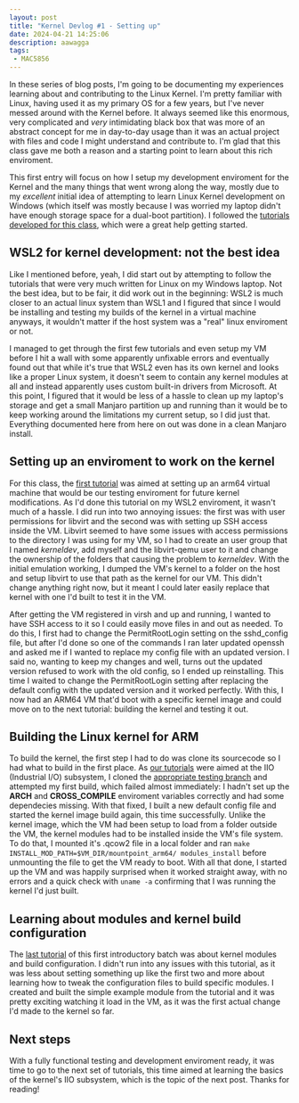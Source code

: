 ```yaml
---
layout: post
title: "Kernel Devlog #1 - Setting up"
date: 2024-04-21 14:25:06
description: aawagga
tags: 
 - MAC5856
---
```

In these series of blog posts, I'm going to be documenting my experiences learning about and contributing to the Linux Kernel. 
I'm pretty familiar with Linux, having used it as my primary OS for a few years, but I've never messed around with the Kernel before. It always seemed like this enormous, very complicated and *very* intimidating black box that was more of an abstract concept for me in day-to-day usage than it was an actual project with files and code I might understand and contribute to. I'm glad that this class gave me both a reason and a starting point to learn about this rich enviroment.

This first entry will focus on how I setup my development enviroment for the Kernel and the many things that went wrong along the way, mostly due to my *excellent* initial idea of attempting to learn Linux Kernel development on Windows (which itself was mostly because I was worried my laptop didn't have enough storage space for a dual-boot partition). 
I followed the [tutorials developed for this class](https://flusp.ime.usp.br/kernel/), which were a great help getting started.


## WSL2 for kernel development: not the best idea
Like I mentioned before, yeah, I did start out by attempting to follow the tutorials that were very much written for Linux on my Windows laptop. Not the best idea, but to be fair, it did work out in the beginning: WSL2 is much closer to an actual linux system than WSL1 and I figured that since I would be installing and testing my builds of the kernel in a virtual machine anyways, it wouldn't matter if the host system was a "real" linux enviroment or not. 

I managed to get through the first few tutorials and even setup my VM before I hit a wall with some apparently unfixable errors and eventually found out that while it's true that WSL2 even has its own kernel and looks like a proper Linux system, it doesn't seem to contain any kernel modules at all and instead apparently uses custom built-in drivers from Microsoft. At this point, I figured that it would be less of a hassle to clean up my laptop's storage and get a small Manjaro partition up and running than it would be to keep working around the limitations my current setup, so I did just that. Everything documented here from here on out was done in a clean Manjaro install.

## Setting up an enviroment to work on the kernel
For this class, the [first tutorial](https://flusp.ime.usp.br/kernel/qemu-libvirt-setup/) was aimed at setting up an arm64 virtual machine that would be our testing enviroment for future kernel modifications. As I'd done this tutorial on my WSL2 enviroment, it wasn't much of a hassle. I did run into two annoying issues: the first was with user permissions for libvirt and the second was with setting up SSH access inside the VM. Libvirt seemed to have some issues with access permissions to the directory I was using for my VM, so I had to create an user group that I named *kerneldev*, add myself and the libvirt-qemu user to it and change the ownership of the folders that causing the problem to *kerneldev*. With the initial emulation working, I dumped the VM's kernel to a folder on the host and setup libvirt to use that path as the kernel for our VM. This didn't change anything right now, but it meant I could later easily replace that kernel with one I'd built to test it in the VM. 

After getting the VM registered in virsh and up and running, I wanted to have SSH access to it so I could easily move files in and out as needed. To do this, I first had to change the PermitRootLogin setting on the sshd_config file, but after I'd done so one of the commands I ran later updated openssh and asked me if I wanted to replace my config file with an updated version. I said no, wanting to keep my changes and well, turns out the updated version refused to work with the old config, so I ended up reinstalling. This time I waited to change the PermitRootLogin setting after replacing the default config with the updated version and it worked perfectly. With this, I now had an ARM64 VM that'd boot with a specific kernel image and could move on to the next tutorial: building the kernel and testing it out.

## Building the Linux kernel for ARM
To build the kernel, the first step I had to do was clone its sourcecode so I had what to build in the first place. As [our tutorials](https://flusp.ime.usp.br/kernel/build-linux-for-arm/) were aimed at the IIO (Industrial I/O) subsystem, I cloned the [appropriate testing branch](https://git.kernel.org/pub/scm/linux/kernel/git/jic23/iio.git/tree/?h=testing) and attempted my first build, which failed almost immediately: I hadn't set up the **ARCH** and **CROSS_COMPILE** enviroment variables correctly and had some dependecies missing. With that fixed, I built a new default config file and started the kernel image build again, this time successfully. Unlike the kernel image, which the VM had been setup to load from a folder outside the VM, the kernel modules had to be installed inside the VM's file system. To do that, I mounted it's .qcow2 file in a local folder and ran `make INSTALL_MOD_PATH=$VM_DIR/mountpoint_arm64/ modules_install` before unmounting the file to get the VM ready to boot. With all that done, I started up the VM and was happily surprised when it worked straight away, with no errors and a quick check with `uname -a` confirming that I was running the kernel I'd just built.

## Learning about modules and kernel build configuration
The [last tutorial](https://flusp.ime.usp.br/kernel/modules-intro/) of this first introductory batch was about kernel modules and build configuration. I didn't run into any issues with this tutorial, as it was less about setting something up like the first two and more about learning how to tweak the configuration files to build specific modules. I created and built the simple example module from the tutorial and it was pretty exciting watching it load in the VM, as it was the first actual change I'd made to the kernel so far. 

## Next steps

With a fully functional testing and development enviroment ready, it was time to go to the next set of tutorials, this time aimed at learning the basics of the kernel's IIO subsystem, which is the topic of the next post. Thanks for reading! 